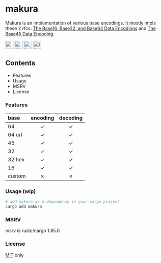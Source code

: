 <h1>makura</h1>

Makura is an implementation of various base encodings. It mostly impls these 2 rfcs: [The Base16, Base32, and Base64 Data Encodings](https://datatracker.ietf.org/doc/html/rfc4648) and [The Base45 Data Encoding](https://datatracker.ietf.org/doc/html/rfc9285).

[<img alt="crates.io" src="https://img.shields.io/crates/v/makura.svg?style=for-the-badge&color=E40046&logo=rust&labelColor=3a3a3a" height="25">](https://crates.io/crates/makura) 
[<img alt="docs.rs" src="https://img.shields.io/badge/docs.rs-makura-495c9f?style=for-the-badge&logo=docsdotrs&labelColor=3a3a3a" height="25">](https://docs.rs/makura) 
[<img alt="build:test" src="https://img.shields.io/github/actions/workflow/status/uraneko/makura/rust-ci.yml?branch=main&style=for-the-badge&labelColor=3a3a3a" height="25">](https://github.com/uraneko/makura/actions?query=branch%3Amain)
[<img alt="license" src="https://img.shields.io/github/license/uraneko/makura?style=for-the-badge&labelColor=3a3a3a&color=ECD53F" height="25">](https://github.com/uraneko/makura/blob/main/LICENSE)

##
## Contents
- Features
- Usage
- MSRV
- License

###
### Features

|  base  |  encoding  |  decoding  |
| :----- | :--------: | :--------: |
| 64	 | ✓ | ✓ |
| 64 url | ✓ | ✓ |
| 45	 | ✓ | ✓ |
| 32	 | ✓ | ✓ |
| 32 hex | ✓ | ✓ |
| 16	 | ✓ | ✓ |
| custom | ✗ | ✗ |

###
### Usage (wip)

```sh
# add makura as a dependency in your cargo project
cargo add makura
```

### MSRV
msrv is rustc/cargo 1.85.0

### License
<a href="LICENSE">MIT</a> only 


